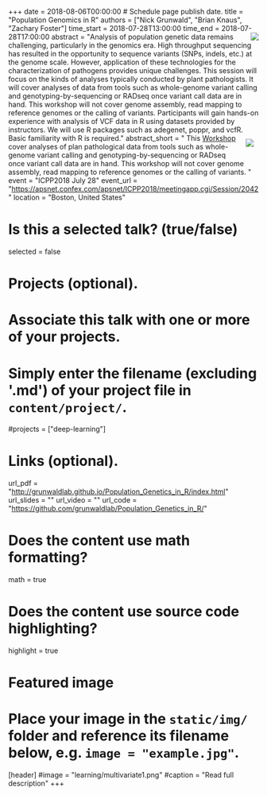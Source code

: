 +++
date = 2018-08-06T00:00:00   # Schedule page publish date.
title = "Population Genomics in R"
authors = ["Nick Grunwald", "Brian Knaus", "Zachary Foster"]
time_start = 2018-07-28T13:00:00
time_end = 2018-07-28T17:00:00
abstract = "<img src = '/img/learning/popgen2.png' align=right>Analysis of population genetic data remains challenging, particularly in the genomics era. High throughput sequencing has resulted in the opportunity to sequence variants (SNPs, indels, etc.) at the genome scale. However, application of these technologies for the characterization of pathogens provides unique challenges. This session will focus on the kinds of analyses typically conducted by plant pathologists. It will cover analyses of data from tools such as whole-genome variant calling and genotyping-by-sequencing or RADseq once variant call data are in hand. This workshop will not cover genome assembly, read mapping to reference genomes or the calling of variants. Participants will gain hands-on experience with analysis of VCF data in R using datasets provided by instructors. We will use R packages such as adegenet, poppr, and vcfR. Basic familiarity with R is required."
abstract_short = "<img style = 'margin: 10px' src = '/img/learning/popgen1.png' align=right> This [Workshop](http://grunwaldlab.github.io/Population_Genetics_in_R/workshop.html)  cover analyses of plan pathological data from tools such as whole-genome variant calling and genotyping-by-sequencing or RADseq once variant call data are in hand. This workshop will not cover genome assembly, read mapping to reference genomes or the calling of variants. "
event = "ICPP2018 July 28"
event_url = "https://apsnet.confex.com/apsnet/ICPP2018/meetingapp.cgi/Session/2042"
location = "Boston, United States"

# Is this a selected talk? (true/false)
selected = false

# Projects (optional).
#   Associate this talk with one or more of your projects.
#   Simply enter the filename (excluding '.md') of your project file in `content/project/`.
#projects = ["deep-learning"]

# Links (optional).
url_pdf = "http://grunwaldlab.github.io/Population_Genetics_in_R/index.html"
url_slides = ""
url_video = ""
url_code = "https://github.com/grunwaldlab/Population_Genetics_in_R/"

# Does the content use math formatting?
math = true

# Does the content use source code highlighting?
highlight = true

# Featured image
# Place your image in the `static/img/` folder and reference its filename below, e.g. `image = "example.jpg"`.
[header]
#image = "learning/multivariate1.png"
#caption = "Read full description"
+++
